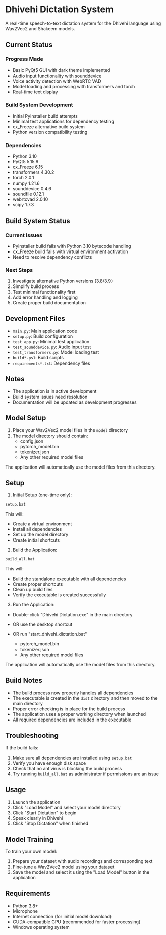 # Dhivehi Dictation System

A real-time speech-to-text dictation system for the Dhivehi language using Wav2Vec2 and Shakeem models.

## Current Status

### Progress Made
- Basic PyQt5 GUI with dark theme implemented
- Audio input functionality with sounddevice
- Voice activity detection with WebRTC VAD
- Model loading and processing with transformers and torch
- Real-time text display

### Build System Development
- Initial PyInstaller build attempts
- Minimal test applications for dependency testing
- cx_Freeze alternative build system
- Python version compatibility testing

### Dependencies
- Python 3.10
- PyQt5 5.15.9
- cx_Freeze 6.15
- transformers 4.30.2
- torch 2.0.1
- numpy 1.21.6
- sounddevice 0.4.6
- soundfile 0.12.1
- webrtcvad 2.0.10
- scipy 1.7.3

## Build System Status

### Current Issues
- PyInstaller build fails with Python 3.10 bytecode handling
- cx_Freeze build fails with virtual environment activation
- Need to resolve dependency conflicts

### Next Steps
1. Investigate alternative Python versions (3.8/3.9)
2. Simplify build process
3. Test minimal functionality first
4. Add error handling and logging
5. Create proper build documentation

## Development Files

- `main.py`: Main application code
- `setup.py`: Build configuration
- `test_app.py`: Minimal test application
- `test_sounddevice.py`: Audio input test
- `test_transformers.py`: Model loading test
- `build*.ps1`: Build scripts
- `requirements*.txt`: Dependency files

## Notes

- The application is in active development
- Build system issues need resolution
- Documentation will be updated as development progresses

## Model Setup

1. Place your Wav2Vec2 model files in the `model` directory
2. The model directory should contain:
   - config.json
   - pytorch_model.bin
   - tokenizer.json
   - Any other required model files

The application will automatically use the model files from this directory.

## Setup

1. Initial Setup (one-time only):
```bash
setup.bat
```
This will:
- Create a virtual environment
- Install all dependencies
- Set up the model directory
- Create initial shortcuts

2. Build the Application:
```bash
build_all.bat
```
This will:
- Build the standalone executable with all dependencies
- Create proper shortcuts
- Clean up build files
- Verify the executable is created successfully

3. Run the Application:
- Double-click "Dhivehi Dictation.exe" in the main directory
- OR use the desktop shortcut
- OR run "start_dhivehi_dictation.bat"

   - pytorch_model.bin
   - tokenizer.json
   - Any other required model files

The application will automatically use the model files from this directory.

## Build Notes

- The build process now properly handles all dependencies
- The executable is created in the `dist` directory and then moved to the main directory
- Proper error checking is in place for the build process
- The application uses a proper working directory when launched
- All required dependencies are included in the executable

## Troubleshooting

If the build fails:
1. Make sure all dependencies are installed using `setup.bat`
2. Verify you have enough disk space
3. Check that no antivirus is blocking the build process
4. Try running `build_all.bat` as administrator if permissions are an issue

## Usage

1. Launch the application
2. Click "Load Model" and select your model directory
3. Click "Start Dictation" to begin
4. Speak clearly in Dhivehi
5. Click "Stop Dictation" when finished

## Model Training

To train your own model:

1. Prepare your dataset with audio recordings and corresponding text
2. Fine-tune a Wav2Vec2 model using your dataset
3. Save the model and select it using the "Load Model" button in the application

## Requirements

- Python 3.8+
- Microphone
- Internet connection (for initial model download)
- CUDA-compatible GPU (recommended for faster processing)
- Windows operating system
